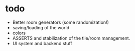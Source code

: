 todo
====

* Better room generators (some randomization!)
* saving/loading of the world
* colors
* ASSERTS and stabilization of the tile/room management.
* UI system and backend stuff
